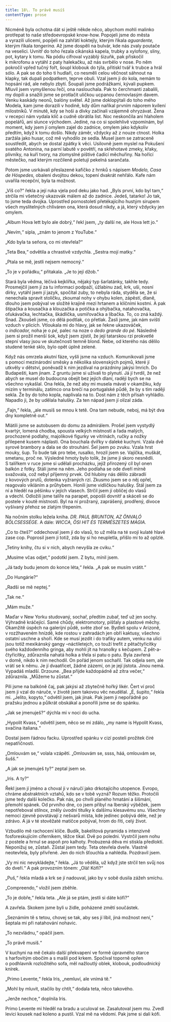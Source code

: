 ```yaml
---
title: 18\. To právě musíš
contentType: prose
---
```


<section>

Nicméně byla ochotna dát si ještě někde něco, abychom mohli malinko protřepat to naše středoevropské know-how. Popojeli jsme do města a vyrazili ulicemi, popíjeli na zahřátí koktejly, kterým říkala _aguardente,_ kterým říkala _tangerina._ Až jsme dospěli na bulvár, kde nás zvaly poutače na veselici. Uvnitř do toho řezala cikánská kapela, trubky a xylofony, sliny, pot, kytary k tomu. Na pódiu cifroval vyzáblý šizuňk, pak přiskočil k mikrofonu a vytáhl z paty halekačku, až nás svrbělo v nose. Po něm pokročil vpřed tučný fořt, šoupl klobouk do týla, přitiskl tvář k trubce a hrál sólo. A pak se do toho ti hudlaři, co nesměli celou věčnost sáhnout na klapky, tak dupali podpatkem, teprve obuli. Vzal jsem ji do kola, nemám to hopsání rád, ale nebylo zbytí. Šoupali jsme podrážkami, kývali pupkem. Mluvil jsem vymyšlenou řečí, ona naslouchala. Pak to čerchmanti zabalili, my dopili a snažili jsme se protlačit uličkou ucpanou černovlasým davem. Venku kaskády neonů, balóny světel. Až jsme doklopýtali do toho mého Modela, kam jsme dorazili v hodině, kdy dům naříkal prvním náporem kvílení milostníků. V minutě, kdy se hoši a dívky začínali vzájemně ohryzávat. Žena v recepci nám vydala klíč a cudně obrátila list. Noc neskončila ani hlaholem popelářů, ani slunce východem. Jediné, na co si spolehlivě vzpomínám, byl moment, kdy jsem jí omylem zajel do zadnice, omylem jako kdykoliv předtím, když k tomu došlo. Nikdy záměr, vždycky až z nouze ctnost. Holka zaržála jako husar, což mě vyhodilo ze sedla. Musel jsem se zatraceně soustředit, abych se dostal zpátky k věci. Usilovně jsem myslel na Pokušení svatého Antonína, na parní labutě v povětří, na skřehotavé zmeky, křaky, plivníky, na kuří tvory, na zlomyslné pištivé čadící měchuřiny. Na hořící městečko, nad kterým rozčileně poletují pekelná sarančata.

Potom jsme usrkávali přeslazené kafíčko z hrnků s nápisem _Modelo, Casa de Hóspedes,_ obaleni dvojitou dekou, topení dvakrát nehřálo. Kafe nám uvařila recepční, byla ta možnost.

„Víš co?“ řekla a její ruka vjela pod deku jako had. „Byls první, kdo byl tam,“ strčila mi všetečný ukazovák málem až do zadnice. Jedeš, tatarko! Jo tak, to jsme teda dvojka. Uprostřed pornostoletí přetékajícího hustým sirupem všech myslitelných chlíváren ona, která dosud nikdy, a já, který vždycky jen omylem.

„Album Hova lett bylo ale dobrý,“ řekl jsem, „ty další ne, ale Hova lett jo.“

„Nevím,“ sípla, „znám to jenom z YouTube.“

„Kdo byla ta seňora, co mi otevřela?“

„Teta Bea,“ odvětila a chrastivě vzdychla. „Sestra mojí matky.“

„Ptala se mě, jestli nejsem nemocný.“

„To je v pořádku,“ přitakala. „Je to její džob.“

Stará byla vědma, léčivá kejklířka, nějaký typ šarlatánky, takhle tedy. Prosmejčil jsem jí za tu informaci podpaží, úžlabinu zad, krk, uši, nosní dírky, vytáhl jsem jí jazyk, spočítal zuby, to nebyla ráda, styděla se, že si nenechala spravit stoličku, zkoumal nohy v ohybu kolen, zápěstí, dlaně, dlouho jsem pobýval ve složité krajině mezi hrtanem a klíčními kostmi. A pak štípačka a kousačka a klouzačka a potička a ohýbačka, natahovačka, oťukávačka, lechtačka, škádlička, usmiřovačka a líbačka. To, co zná každý. Snad. Zkoušeli jsme, co dělá podtlak, co přetlak. Žasli jsme, jak nám sviští vzduch v plicích. Vtloukala mi do hlavy, jak se řekne ukazováček, o _indicador,_ noha je o _pé,_ palec na noze o _dedo grande do pé._ Následně jsem si prožil menší šok, když jsem zjistil, že její tatarskou rzí prokvetlé stepní vlasy jsou ve skutečnosti temně blond. Nebe, od kterého nás dělilo studené tenké sklo, bylo opět úplně zelené.

Když nás omrzela akutní fáze, vyšli jsme na vzduch. Komunikovali jsme s pomocí mezinárodní směsky a několika slovenských pojmů, které jí utkvěly v dětství, poněvadž k nim jezdíval na prázdniny jakýsi Imrich. Do Budapešti, kam jinam. Z gruntu jsme si užívali to plynutí. Já jí tvrdil, že než abych se musel do budoucna obejít bez jejích dlaní, raději bych se na všechno vykašlal. Ona řekla, že než aby mi musela mávat v okamžiku, kdy mizím v terminálu, zatímco ona brečí na portugalské půdě, že by s tím raději sekla. Že by do toho kopla, naplivala na to. Dost nám z těch přísah vyhládlo. Napadlo ji, že by udělala halušky. Za ten nápad jsem jí olízal záda.

„Fajn,“ řekla, „ale musíš se mnou k tetě. Ona tam nebude, neboj, má být dva dny kompletně out.“

Mlátili jsme se autobusem do domu za admirálem. Prošel jsem vystydlý kvartýr, lomená chodba, spousta velkých místností a řada malých, prochozené podlahy, majolikové figurky ve vitrínách, ručky a nožky přilepené kusem náplasti. Ona bouchala dvířky v daleké kuchyni. Vzala dvě syrové brambory a dala se do strouhání. Šel jsem po zvuku. Vzala hrst mouky, šup. To bude tak pro tebe, rusalko, hrozil jsem se. Vajíčka, muškát, smetanu, proč ne. Výsledné hmoty bylo tolik, že jsme ji skoro nesnědli. S talířkem v ruce jsme si udělali procházku, jejíž přirozený cíl byl onen balkón z fotky. Stáli jsme na něm. Jeho podlaha se ode dveří mírně svažovala, což nebyl příjemný prvek. Od hlubiny nás dělilo zábradlí z kovových prutů, dotenka vyžraných rzí. Zkusmo jsem se o něj opřel, reagovalo vikláním a průhybem. Honili jsme vidličkou halušky. Stál jsem za ní a hleděl na pěšinku v jejích vlasech. Strčil jsem jí obličej do vlasů a vdechl. Odložili jsme talíře na parapet, popošli dovnitř a skáceli se do postele v koutě místnosti. Byl na ní prožraný, zaprášený, prodřený, divoce vyšívaný přehoz se zlatým třepením.

Na nočním stolku ležela kniha. _DR. PAUL BRUNTON, AZ ÖNVALÓ BÖLCSESSÉGE._ A dále: _WICCA, ÖSI HIT ÉS TERMÉSZETES MÁGIA._

„Co to čteš?“ oddechoval jsem jí do vlasů, to už měla na té svojí kulaté hlavě zase cop. Poprosil jsem ji totiž, zda by si ho neupletla, přišlo mi to až oplzlé.

„Tetiny knihy, čtu si v nich, abych nevyšla ze cviku.“

„Musíme včas odjet,“ podotkl jsem. Z bytu, mínil jsem.

„Já tady budu jenom do konce léta,“ řekla. „A pak se musím vrátit.“

„Do Hungárie?“

„Radši se mě neptej.“

„Tak ne.“

„Mám muže.“

Maďar v New Yorku studovaný, sochař, předtím zubař, teď už jen sochy. Výhradně kráčející. Samé chůdy, elektromotory, píšťaly a plastové měchy. Okamžitě úspěch na galerijní půdě, světe zboř se. Bydleli spolu v Arizoně, v rozžhaveném hnízdě, kde rostou v zahradách jen obří kaktusy, všechno ostatní uschne a shoří. Kde se musí jezdit i do trafiky autem, venku na ulici jsou totiž mexikánský gangy –náctiletejch, co touží trefit z pětačtyřicítky svého každodenního gringa, aby mohli jít na hranolky s kečupem. Z pět-a-čtyřicítky, zdůraznila nahatá holka a třela si patu o patu. Byla zavřená v domě, nikdo k nim nechodil. On pořád jenom sochařil. Tak odjela sem, ale vrátí se k němu. Je jí dvaatřicet, žádné zázemí, on je její jistota. Jinou nemá. Vypadáš mladší. Drzoune. „Bea přijde každopádně až zítra večer,“ zdůraznila. „Můžeme tu zůstat.“

Pili jsme na balkóně čaj, pak jakýsi až zbytečně hořký likér. Čert ví proč jsem ji vzal do náruče, v životě jsem takovou věc neudělal. „É, šupito,“ řekla mi. „Jelito, kopyto,“ odvětil jsem, jak jinak. Pak jsem ji nepořádně po pražsku jednou a půlkrát obskákal a ponořili jsme se do spánku.

„Jak se jmenuješ?“ dýchla mi v noci do ucha.

„Hypolit Kvass,“ odvětil jsem, něco se mi zdálo, „my name is Hy­polit Kvass, svačina italiana.“

Dostal jsem řádnou facku. Uprostřed spánku v cizí posteli prožitek čiré nepatřičnosti.

„Omlouvám se,“ volala vzápětí. „Omlouvám se, ssss, háá, omlouvám se, šušš.“

„A jak se jmenuješ ty?“ zeptal jsem se.

„Iris. A ty?“

Řekl jsem jí jméno a choval ji v náručí jako drkotajícího utopence. Evropo, chráme abstraktních vztahů, kdo se v tobě vyzná? Rozum těžko. Protočili jsme tedy další kolečko. Pak nás, po chvíli planého hmatání a šišmání, přemohl spánek. Od prvního dne, co jsem přibyl na Iberský výběžek, jsem nepotřeboval stilnox, zněly úvodní titulky k dalšímu klesavému snu. Všechny nemoci zjevně povstávají z nešvarů místa, kde jedinec pobývá déle, než je zdrávo. A já v té stověžaté matičce pobýval, hrom do řiti, celý život.

</section>

<section>

Vzbudilo mě rachocení klíče. Budík, bakelitová pyramida s intenzivně fosforeskujícím ciferníkem, těžce tikal. Dvě po poledni. Vystrčil jsem nohu z postele a hrnul se aspoň pro kalhoty. Probuzená děva mi stiskla předloktí. Neponižuj se, zůstaň. Zůstal jsem tedy. Teta otevřela dveře. Vlastně neotevřela, byly přivřené. Jen do nich šťouch­la a nahlédla. Pozdravil jsem.

„Vy mi nic nevykládejte,“ řekla. „Já to věděla, už když jste strčil ten svůj nos do dveří.“ A pak provozním tónem: „Olá! Kófi?“

„Puš,“ řekla mladá a krk se jí nadouval, jako by v sobě dusila zážeh smíchu.

„Compreendo,“ vložil jsem zběhle.

„To je dobře,“ řekla teta. „Ale já se ptám, jestli si dáte kófi?“

A zavřela. Skokem jsme byli u židle, poházené změtí součástek.

„Seznámím tě s tetou, chovej se tak, aby ses jí líbil, jiná možnost není,“ šeptala mi při natahování nohavic.

„To nezvládnu,“ opáčil jsem.

„To právě musíš.“

V kuchyni na mě čekalo další překvapení ve formě úpravného starce s harfovitým obočím a s mašlí pod krkem. Spočíval toporně opřen o podhlavník rozložitého sofa, měl nažloutlý oblek, klobouk, podloudnický knírek.

„Primo Levente,“ řekla Iris, „nemluví, ale vnímá tě.“

„Mohl by mluvit, stačilo by chtít,“ dodala teta, něco takového.

„Jenže nechce,“ doplnila Iris.

Primo Levente mi hleděl na bradu a uculoval se. Zasalutoval jsem mu. Zvedl levici kousek nad koleno a pustil. Vzal mě na vědomí. Pak jsme si dali kófi.

</section>
